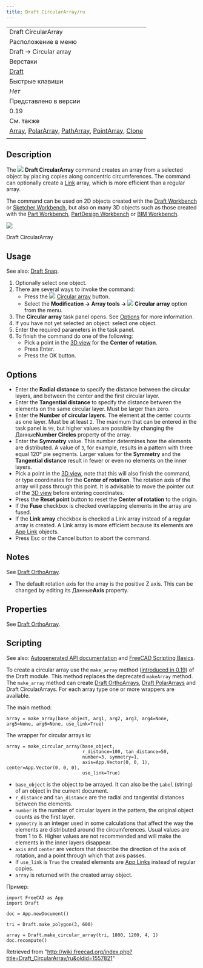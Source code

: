 ```yaml
---
title: Draft CircularArray/ru
---
```

|  |
| --- |
| Draft CircularArray |
| Расположение в меню |
| Draft → Circular array |
| Верстаки |
| [Draft](/Draft_Workbench/ru "Draft Workbench/ru") |
| Быстрые клавиши |
| *Нет* |
| Представлено в версии |
| 0.19 |
| См. также |
| [Array](/Draft_Array/ru "Draft Array/ru"), [PolarArray](/Draft_PolarArray/ru "Draft PolarArray/ru"), [PathArray](/Draft_PathArray/ru "Draft PathArray/ru"), [PointArray](/Draft_PointArray/ru "Draft PointArray/ru"), [Clone](/Draft_Clone/ru "Draft Clone/ru") |
|  |

## Description

The ![](/images/Draft_CircularArray.svg) **Draft CircularArray** command creates an array from a selected object by placing copies along concentric circumferences. The command can optionally create a [Link](/App_Link "App Link") array, which is more efficient than a regular array.

The command can be used on 2D objects created with the [Draft Workbench](/Draft_Workbench "Draft Workbench") or [Sketcher Workbench](/Sketcher_Workbench "Sketcher Workbench"), but also on many 3D objects such as those created with the [Part Workbench](/Part_Workbench "Part Workbench"), [PartDesign Workbench](/PartDesign_Workbench "PartDesign Workbench") or [BIM Workbench](/BIM_Workbench "BIM Workbench").

![](/images/Draft_CircularArray_example.png)

Draft CircularArray

## Usage

See also: [Draft Snap](/Draft_Snap "Draft Snap").

1. Optionally select one object.
2. There are several ways to invoke the command:
   * Press the ![](/images/Draft_CircularArray.svg) [Circular array](/Draft_CircularArray "Draft CircularArray") button.
   * Select the **Modification → Array tools → ![](/images/Draft_CircularArray.svg) Circular array** option from the menu.
3. The **Circular array** task panel opens. See [Options](#Options) for more information.
4. If you have not yet selected an object: select one object.
5. Enter the required parameters in the task panel.
6. To finish the command do one of the following:
   * Pick a point in the [3D view](/3D_view "3D view") for the **Center of rotation**.
   * Press Enter.
   * Press the OK button.

## Options

* Enter the **Radial distance** to specify the distance between the circular layers, and between the center and the first circular layer.
* Enter the **Tangential distance** to specify the distance between the elements on the same circular layer. Must be larger than zero.
* Enter the **Number of circular layers**. The element at the center counts as one layer. Must be at least `2`. The maximum that can be entered in the task panel is `99`, but higher values are possible by changing the Данные**Number Circles** property of the array.
* Enter the **Symmetry** value. This number determines how the elements are distributed. A value of `3`, for example, results in a pattern with three equal 120° pie segments. Larger values for the **Symmetry** and the **Tangential distance** result in fewer or even no elements on the inner layers.
* Pick a point in the [3D view](/3D_view "3D view"), note that this will also finish the command, or type coordinates for the **Center of rotation**. The rotation axis of the array will pass through this point. It is advisable to move the pointer out of the [3D view](/3D_view "3D view") before entering coordinates.
* Press the **Reset point** button to reset the **Center of rotation** to the origin.
* If the **Fuse** checkbox is checked overlapping elements in the array are fused.
* If the **Link array** checkbox is checked a Link array instead of a regular array is created. A Link array is more efficient because its elements are [App Link](/App_Link "App Link") objects.
* Press Esc or the Cancel button to abort the command.

## Notes

See [Draft OrthoArray](/Draft_OrthoArray#Notes "Draft OrthoArray").

* The default rotation axis for the array is the positive Z axis. This can be changed by editing its Данные**Axis** property.

## Properties

See [Draft OrthoArray](/Draft_OrthoArray#Properties "Draft OrthoArray").

## Scripting

See also: [Autogenerated API documentation](https://freecad.github.io/SourceDoc/) and [FreeCAD Scripting Basics](/FreeCAD_Scripting_Basics "FreeCAD Scripting Basics").

To create a circular array use the `make_array` method ([introduced in 0.19](/Release_notes_0.19 "Release notes 0.19")) of the Draft module. This method replaces the deprecated `makeArray` method. The `make_array` method can create [Draft OrthoArrays](/Draft_OrthoArray "Draft OrthoArray"), [Draft PolarArrays](/Draft_PolarArray "Draft PolarArray") and Draft CircularArrays. For each array type one or more wrappers are available.

The main method:

```
array = make_array(base_object, arg1, arg2, arg3, arg4=None, arg5=None, arg6=None, use_link=True)

```

The wrapper for circular arrays is:

```
array = make_circular_array(base_object,
                            r_distance=100, tan_distance=50,
                            number=3, symmetry=1,
                            axis=App.Vector(0, 0, 1), center=App.Vector(0, 0, 0),
                            use_link=True)

```

* `base_object` is the object to be arrayed. It can also be the `Label` (string) of an object in the current document.
* `r_distance` and `tan_distance` are the radial and tangential distances between the elements.
* `number` is the number of circular layers in the pattern, the original object counts as the first layer.
* `symmetry` is an integer used in some calculations that affect the way the elements are distributed around the circumferences. Usual values are from 1 to 6. Higher values are not recommended and will make the elements in the inner layers disappear.
* `axis` and `center` are vectors that describe the direction of the axis of rotation, and a point through which that axis passes.
* If `use_link` is `True` the created elements are [App Links](/App_Link "App Link") instead of regular copies.
* `array` is returned with the created array object.

Пример:

```
import FreeCAD as App
import Draft

doc = App.newDocument()

tri = Draft.make_polygon(3, 600)

array = Draft.make_circular_array(tri, 1800, 1200, 4, 1)
doc.recompute()

```

Retrieved from "<http://wiki.freecad.org/index.php?title=Draft_CircularArray/ru&oldid=1557821>"